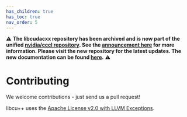 ```yaml
---
has_children: true
has_toc: true
nav_order: 5
---
```


:warning: **The libcudacxx repository has been archived and is now part of the unified [nvidia/cccl repository](https://github.com/nvidia/cccl). See the [announcement here](https://github.com/NVIDIA/cccl/discussions/520) for more information. Please visit the new repository for the latest updates. The new documentation can be found [here](https://nvidia.github.io/cccl/libcudacxx/).** :warning:

# Contributing

We welcome contributions - just send us a pull request!

libcu++ uses the [Apache License v2.0 with LLVM Exceptions].


[Apache License v2.0 with LLVM Exceptions]: https://llvm.org/LICENSE.txt
